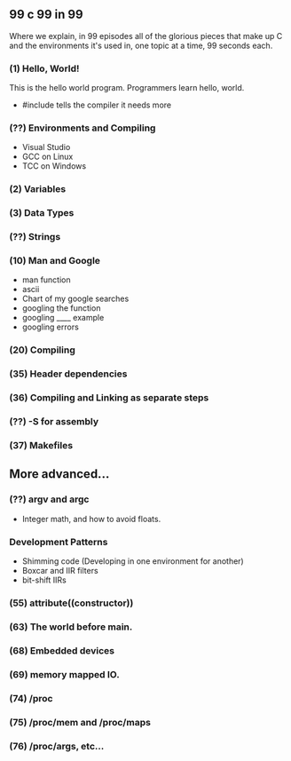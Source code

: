 ## 99 c 99 in 99

Where we explain, in 99 episodes all of the glorious pieces that make up C and the environments it's used in, one topic at a time, 99 seconds each.

### (1) Hello, World!

This is the hello world program.  Programmers learn hello, world.
 * #include tells the compiler it needs more 

### (??) Environments and Compiling
 * Visual Studio
 * GCC on Linux
 * TCC on Windows


### (2) Variables

### (3) Data Types

### (??) Strings

### (10) Man and Google
 * man function
 * ascii
 * Chart of my google searches
 * googling the function
 * googling ____ example
 * googling errors

### (20) Compiling

### (35) Header dependencies

### (36) Compiling and Linking as separate steps

### (??) -S for assembly

### (37) Makefiles

## More advanced...

### (??) argv and argc

 * Integer math, and how to avoid floats.

### Development Patterns
 * Shimming code (Developing in one environment for another)
 * Boxcar and IIR filters
 * bit-shift IIRs

### (55) __attribute__((constructor))

### (63) The world before main.

### (68) Embedded devices

### (69) memory mapped IO.


### (74) /proc

### (75) /proc/mem and /proc/maps

### (76) /proc/args, etc...

